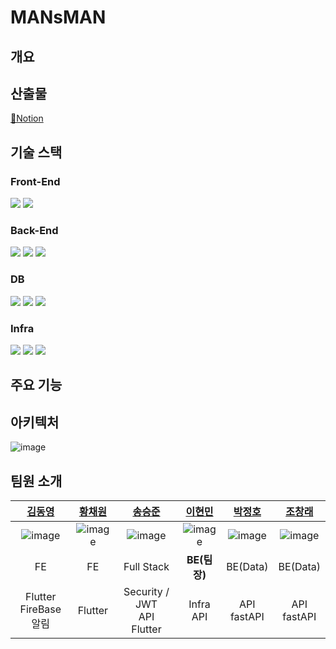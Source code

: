 # MANsMAN

## 개요


## 산출물
 [📑Notion](https://hungry-attention-0f2.notion.site/939943a144c646f08975a022dbe7ce7e?v=d85b58eaa1ee40908ec0793a58fe5e07&pvs=4)

## 기술 스택

### Front-End

<img src="https://img.shields.io/badge/Flutter-02569B?style=for-the-badge&logo=Flutter&logoColor=black">
<img src="https://img.shields.io/badge/firebase-FFCA28?style=for-the-badge&logo=firebase&logoColor=black">



### Back-End
<img src="https://img.shields.io/badge/springboot-6DB33F?style=for-the-badge&logo=SpringBoot&logoColor=black">
<img src="https://img.shields.io/badge/JPA-6DB33F?style=for-the-badge&logo=JPA&logoColor=black">
<img src="https://img.shields.io/badge/fastapi-009688?style=for-the-badge&logo=fastapi&logoColor=black">

### DB
<img src="https://img.shields.io/badge/redis-DC382D?style=for-the-badge&logo=redis&logoColor=black">
<img src="https://img.shields.io/badge/MySQL-4479A1?style=for-the-badge&logo=MySQL&logoColor=black">
<img src="https://img.shields.io/badge/S3-569A31?style=for-the-badge&logo=amazons3&logoColor=black">




### Infra
<img src="https://img.shields.io/badge/docker-2496ED?style=for-the-badge&logo=docker&logoColor=black">
<img src="https://img.shields.io/badge/nginx-009639?style=for-the-badge&logo=nginx&logoColor=black">
<img src="https://img.shields.io/badge/jenkins-D24939?style=for-the-badge&logo=Jenkins&logoColor=black">


## 주요 기능

## 아키텍처
![image](https://github.com/cuzzzu1318/cuzzzu1318/assets/77597885/0192565f-09f5-4adb-b088-339ec0a24416)

## 팀원 소개
| [김동영](https://github.com/ssafy10kim) | [황채원](https://github.com/wondreaming) | [송승준](https://github.com/seungjun-song) | [이현민](https://github.com/hyunmin2667) | [박정호](https://github.com/cuzzzu1318) | [조창래](https://github.com/crcho5133) |
| :---: | :---: | :---: | :---: | :---: | :---: |
|![image](https://github.com/cuzzzu1318/cuzzzu1318.github.io/assets/77597885/4340db40-6587-433b-be93-78c578260226)|![image](https://github.com/cuzzzu1318/cuzzzu1318.github.io/assets/77597885/44734b9f-1e4e-4c10-a24e-39906257dde6)|![image](https://github.com/cuzzzu1318/cuzzzu1318.github.io/assets/77597885/70dc7727-3516-47e7-aa24-6802c06c47a0)|![image](https://github.com/cuzzzu1318/cuzzzu1318.github.io/assets/77597885/184e1b1c-349a-465d-b7f3-70d029f31657)|![image](https://github.com/cuzzzu1318/cuzzzu1318.github.io/assets/77597885/274fbc64-40bd-4691-bbe1-1417391f8695)|![image](https://github.com/cuzzzu1318/cuzzzu1318.github.io/assets/77597885/1ac93d83-9107-4e70-9754-036fc8410e4b)|
|FE|FE|Full Stack|**BE(팀장)**|BE(Data)|BE(Data)|
|Flutter <br>FireBase 알림|Flutter|Security / JWT<br>API<br>Flutter|Infra<br>API|API<br>fastAPI<br>|API<br>fastAPI
